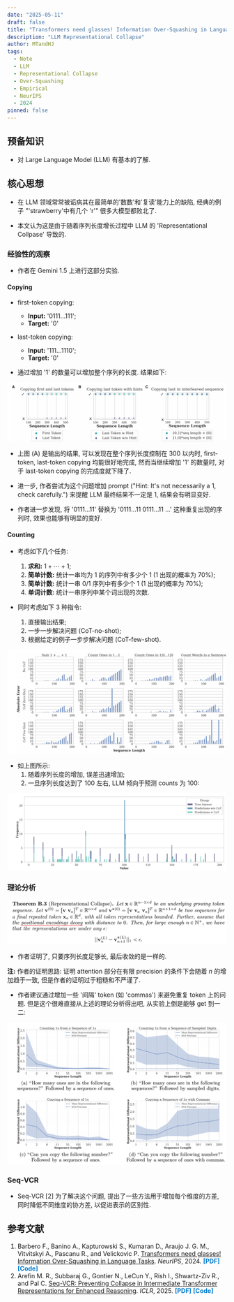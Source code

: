 ```yaml
---
date: "2025-05-11"
draft: false
title: "Transformers need glasses! Information Over-Squashing in Language Tasks"
description: "LLM Representational Collapse"
author: MTandHJ
tags:
  - Note
  - LLM
  - Representational Collapse
  - Over-Squashing
  - Empirical
  - NeurIPS
  - 2024
pinned: false
---
```



## 预备知识

- 对 Large Language Model (LLM) 有基本的了解.

## 核心思想

- 在 LLM 领域常常被诟病其在最简单的'数数'和'复读'能力上的缺陷, 经典的例子 "'strawberry'中有几个 'r'" 很多大模型都败北了.

- 本文认为这是由于随着序列长度增长过程中 LLM 的 'Representational Collpase' 导致的.

### 经验性的观察

- 作者在 Gemini 1.5 上进行这部分实验.

#### Copying

- first-token copying:
    - **Input:** '$0111\ldots 111$';
    - **Target:** '$0$'

- last-token copying:
    - **Input:** '$111\ldots 1110$';
    - **Target:** '$0$'

- 通过增加 '1' 的数量可以增加整个序列的长度. 结果如下:

![20250511142544](https://raw.githubusercontent.com/MTandHJ/blog_source/master/images/20250511142544.png)


- 上图 (A) 是输出的结果, 可以发现在整个序列长度控制在 300 以内时, first-token, last-token copying 均能很好地完成, 然而当继续增加 '1' 的数量时, 对于 last-token copying 的完成度就下降了.

- 进一步, 作者尝试为这个问题增加 prompt ("Hint: It's not necessarily a 1, check carefully.") 来提醒 LLM 最终结果不一定是 1, 结果会有明显变好.

- 作者进一步发现, 将 '$0111 \ldots 11$' 替换为 '$0111 \ldots 11 \: 0111 \ldots 11 \: \ldots$' 这种重复出现的序列时, 效果也能够有明显的变好.

#### Counting

- 考虑如下几个任务:
    1. **求和:** $1 + \cdots + 1$;
    3. **简单计数:** 统计一串均为 1 的序列中有多少个 1 (1 出现的概率为 70%);
    3. **简单计数:** 统计一串 0/1 序列中有多少个 1 (1 出现的概率为 70%);
    4. **单词计数:** 统计一串序列中某个词出现的次数.

- 同时考虑如下 3 种指令:
    1. 直接输出结果;
    2. 一步一步解决问题 (CoT-no-shot);
    3. 根据给定的例子一步步解决问题 (CoT-few-shot).


![20250511143754](https://raw.githubusercontent.com/MTandHJ/blog_source/master/images/20250511143754.png)

- 如上图所示:
    1. 随着序列长度的增加, 误差迅速增加;
    2. 一旦序列长度达到了 100 左右, LLM 倾向于预测 counts 为 100:

![20250511145405](https://raw.githubusercontent.com/MTandHJ/blog_source/master/images/20250511145405.png)


### 理论分析

![20250511154551](https://raw.githubusercontent.com/MTandHJ/blog_source/master/images/20250511154551.png)

- 作者证明了, 只要序列长度足够长, 最后收敛的是一样的.

**注:** 作者的证明思路: 证明 attention 部分在有限 precision 的条件下会随着 $n$ 的增加趋于一致, 但是作者的证明过于粗糙和不严谨了.

- 作者建议通过增加一些 '间隔' token (如 'commas') 来避免重复 token 上的问题. 但是这个很难直接从上述的理论分析得出吧, 从实验上倒是能够 get 到一二:

![20250511162505](https://raw.githubusercontent.com/MTandHJ/blog_source/master/images/20250511162505.png)

### Seq-VCR

- Seq-VCR [2] 为了解决这个问题, 提出了一些方法用于增加每个维度的方差, 同时降低不同维度的协方差, 以促进表示的区别性.


## 参考文献

<ol class="reference">
  <li>
    Barbero F., Banino A.,
    Kapturowski S., Kumaran D.,
    Araujo J. G. M., Vitvitskyi A., Pascanu R., and Velickovic P.
    <u>Transformers need glasses! Information Over-Squashing in Language Tasks</u>.
    <i>NeurIPS</i>, 2024.
    <a href="http://arxiv.org/abs/2406.04267" style="color: #007acc; font-weight: bold; text-decoration: none;">[PDF]</a>
    <a href="" style="color: #007acc; font-weight: bold; text-decoration: none;">[Code]</a>
  </li>

  <li>
    Arefin M. R., Subbaraj G., Gontier N., LeCun Y.,
    Rish I., Shwartz-Ziv R., and Pal C.
    <u>Seq-VCR: Preventing Collapse in Intermediate Transformer Representations for Enhanced Reasoning</u>.
    <i>ICLR</i>, 2025.
    <a href="http://arxiv.org/abs/2406.04267" style="color: #007acc; font-weight: bold; text-decoration: none;">[PDF]</a>
    <a href="https://github.com/rarefin/seq_vcr" style="color: #007acc; font-weight: bold; text-decoration: none;">[Code]</a>
  </li>

  <!-- 添加更多文献条目 -->
</ol>
